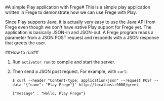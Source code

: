 #A simple Play application with Frege#
This is a simple play application written in Frege to demonstrate how we can use Frege with Play.

Since Play supports Java, it is actually very easy to use the Java API from Frege 
even though we don't have native Play support for Frege yet. 
The application is basically JSON-in and JSON-out. 
A Frege program reads a parameter from a JSON POST request and responds with a JSON response that greets the user.

##How to run##
1. Run `activator run` to compile and start the server.
1. Then send a JSON post request.
   For example, with `curl`:
   
   ```
   $ curl --header "Content-type: application/json" --request POST --data '{"name": "Play Frege"}' http://localhost:9000/greet
   
   {"message" : "Hello, Play Frege"}
   
   ```
   